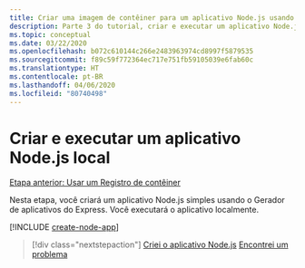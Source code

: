 ```yaml
---
title: Criar uma imagem de contêiner para um aplicativo Node.js usando o Visual Studio Code
description: Parte 3 do tutorial, criar e executar um aplicativo Node.js local
ms.topic: conceptual
ms.date: 03/22/2020
ms.openlocfilehash: b072c610144c266e2483963974cd8997f5879535
ms.sourcegitcommit: f89c59f772364ec717e751fb59105039e6fab60c
ms.translationtype: HT
ms.contentlocale: pt-BR
ms.lasthandoff: 04/06/2020
ms.locfileid: "80740498"
---
```

# <a name="create-and-run-a-local-nodejs-app"></a>Criar e executar um aplicativo Node.js local

[Etapa anterior: Usar um Registro de contêiner](tutorial-vscode-docker-node-02.md)

Nesta etapa, você criará um aplicativo Node.js simples usando o Gerador de aplicativos do Express. Você executará o aplicativo localmente.

[!INCLUDE [create-node-app](includes/create-node-app.md)]

> [!div class="nextstepaction"]
> [Criei o aplicativo Node.js](tutorial-vscode-docker-node-04.md) [Encontrei um problema](https://www.research.net/r/PWZWZ52?tutorial=node-deployment-azureappservice&step=create-app)
